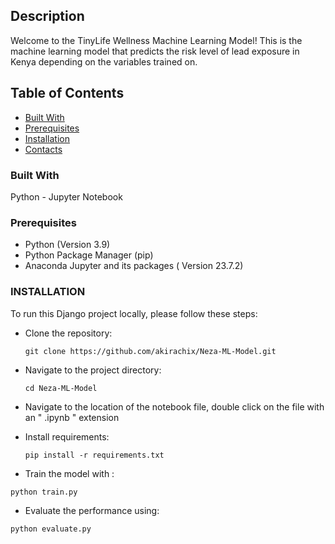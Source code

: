 ## Description
Welcome to the TinyLife Wellness Machine Learning Model!
This is the machine learning model that predicts the risk level of lead exposure in Kenya depending on the variables trained on.

## Table of Contents
- [Built With](#built-with)
- [Prerequisites](#prerequisites)
- [Installation](#installation)
- [Contacts](#contacts)

### Built With
Python - Jupyter Notebook

### Prerequisites
- Python (Version 3.9)
- Python Package Manager (pip)
- Anaconda Jupyter and its packages ( Version 23.7.2)

### INSTALLATION
To run this Django project locally, please follow these steps:
- Clone the repository:
  ```
  git clone https://github.com/akirachix/Neza-ML-Model.git
  ```
- Navigate to the project directory:
  ```
  cd Neza-ML-Model
  ```
- Navigate to the location of the notebook file, double click on the file with an " .ipynb " extension

- Install requirements:
  ```
  pip install -r requirements.txt
  ```

- Train the model with :
```
python train.py
```
- Evaluate the performance using:
```
python evaluate.py 
```
